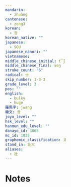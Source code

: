 ```yaml
---
mandarin:
  - zhuàng
cantonese:
  - zong3
korean:
  - 장
korean_native: ""
japanese:
  - SOU
japanese_nanori: ""
vietnamese:
middle_chinese_initial: t͡ʃ
middle_chinese_final: ɨɐŋ
stroke_count: "6"
radical: 士
skip_number: 1-3-3
grade_level: 3
pos: ""
english:
  - bulky
  - huge
羅馬字: jwang
韓文: 좡
joyo_level: ""
hsk_level: ""
hanmun_edu_level: ""
danayo_id: 3068
mc_id: 1035
graphemic_classification: 爿
stand_in: 壮大
aliases:
  - 壯
---
```


# Notes

